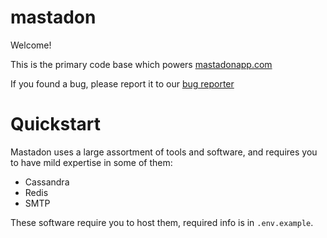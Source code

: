 # mastadon
Welcome!

This is the primary code base which powers [mastadonapp.com](https://mastadonapp.com)

If you found a bug, please report it to our [bug reporter](https://github.com/mastadonapp/mastadon/issues)

# Quickstart
Mastadon uses a large assortment of tools and software, and requires you to have mild expertise in some of them:

- Cassandra
- Redis
- SMTP

These software require you to host them, required info is in `.env.example`.
